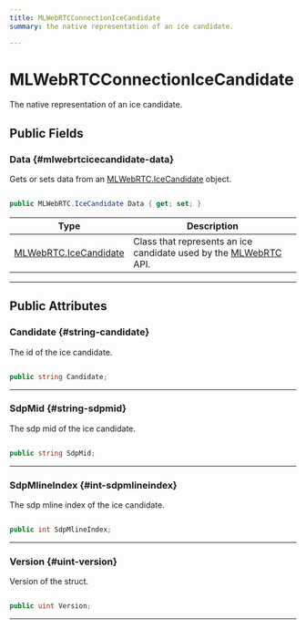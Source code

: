 ```yaml
---
title: MLWebRTCConnectionIceCandidate
summary: the native representation of an ice candidate. 

---
```


# MLWebRTCConnectionIceCandidate




The native representation of an ice candidate.   





## Public Fields

### Data {#mlwebrtcicecandidate-data}

Gets or sets data from an [MLWebRTC.IceCandidate](/versioned_docs/version-14-Jun-2023/unity-api/api/UnityEngine.XR.MagicLeap/MLWebRTC/UnityEngine.XR.MagicLeap.MLWebRTC.IceCandidate.md) object. 

```csharp

public MLWebRTC.IceCandidate Data { get; set; }

```

| Type | Description  | 
|--|--|
| [MLWebRTC.IceCandidate](/versioned_docs/version-14-Jun-2023/unity-api/api/UnityEngine.XR.MagicLeap/MLWebRTC/UnityEngine.XR.MagicLeap.MLWebRTC.IceCandidate.md) | Class that represents an ice candidate used by the [MLWebRTC](/versioned_docs/version-14-Jun-2023/unity-api/api/UnityEngine.XR.MagicLeap/MLWebRTC/UnityEngine.XR.MagicLeap.MLWebRTC.md) API.  |





-----------

## Public Attributes

### Candidate {#string-candidate}

The id of the ice candidate. 

```csharp

public string Candidate;

```






-----------

### SdpMid {#string-sdpmid}

The  sdp mid  of the ice candidate. 

```csharp

public string SdpMid;

```






-----------

### SdpMlineIndex {#int-sdpmlineindex}

The  sdp mline index  of the ice candidate. 

```csharp

public int SdpMlineIndex;

```






-----------

### Version {#uint-version}

Version of the struct. 

```csharp

public uint Version;

```






-----------

